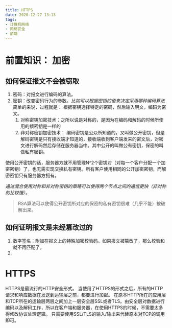 ```yaml
---
title: HTTPS
date: 2020-12-27 13:13
tags: 
- 计算机网络
- 网络安全
- 前端
---
```

# 前置知识： 加密
## 如何保证报文不会被窃取
1. 密码：对报文进行编码的算法。
2. 密钥：改变密码行为的参数。*比如可以根据密钥的值来决定采用哪种编码算法*  
简单的来说，过程就是： 根据密钥选择特定的密码，然后输入明文，编码为密文。 
    1. 对称密钥加密技术：之所以说是对称的，是因为在编码和解码的时候所使用的额密钥是一样的
    2. 非对称密钥加密技术： 编码密钥是公众所知道的，又叫做公开密钥，但是解码密钥是只有接收端才知道的，接收端收到客户端发来的密文后，对密文进行解码然后存储在服务器当中。其中公开的叫做公有密钥，保密的叫做私有密钥。  

使用公开密钥的话，服务器方就不用管理N^2个密钥对（对每一个客户分配一个加密密钥）了，也无需实现交换私有密钥。所有客户使用相同的公开加密密钥，而解密密钥只有服务器方拥有。  

*通过混合使用对称和非对称密钥的策略可以使得两个节点之间的通信更快（非对称的比较慢）。*
>RSA算法可以使得公开密钥所对应的保密的私有密钥很难（几乎不能）被破解出来。  

## 如何证明报文是未经篡改过的
1. 数字签名：附加在报文上的特殊加密校验码。如果报文被篡改了，那么校验和就不再匹配了。
2. 
# HTTPS
HTTPS是最流行的HTTP安全形式。
当使用了HTTPS的形式之后，所有的HTTP请求和响应数据在发送到运输层之前，都要进行加密。
在原本HTTP所在的应用层和TCP所在的运输层两层之间加上一层安全层SSL或者TLS。由安全层对数据进行编码以及解码工作，所以在客户端和服务器，在使用HTTPS的时候，不需要太多得修改协议处理逻辑。
只需要使用SSL/TLS的输入/输出来代替原本对TCP的调用即可。